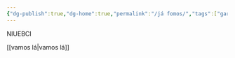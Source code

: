 ```yaml
---
{"dg-publish":true,"dg-home":true,"permalink":"/já fomos/","tags":["gardenEntry"],"dgPassFrontmatter":true}
---
```


NIUEBCI 

[[vamos lá\|vamos lá]]